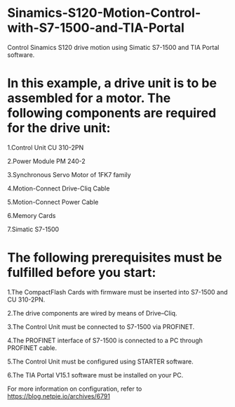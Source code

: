 # Sinamics-S120-Motion-Control-with-S7-1500-and-TIA-Portal
Control Sinamics S120 drive motion using Simatic S7-1500 and TIA Portal software.

# In this example, a drive unit is to be assembled for a motor. The following components are required for the drive unit:

  1.Control Unit CU 310-2PN

  2.Power Module PM 240-2

  3.Synchronous Servo Motor of 1FK7 family

  4.Motion-Connect Drive-Cliq Cable

  5.Motion-Connect Power Cable

  6.Memory Cards

  7.Simatic S7-1500
  

# The following prerequisites must be fulfilled before you start:

  1.The CompactFlash Cards with firmware must be inserted into S7-1500 and CU 310-2PN.

  2.The drive components are wired by means of Drive–Cliq.
 
  3.The Control Unit must be connected to S7-1500 via PROFINET.

  4.The PROFINET interface of S7-1500 is connected to a PC through PROFINET cable.

  5.The Control Unit must be configured using STARTER software.

  6.The TIA Portal V15.1 software must be installed on your PC.

  
For more information on configuration, refer to https://blog.netpie.io/archives/6791
